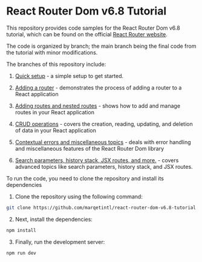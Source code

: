 # React Router Dom v6.8 Tutorial

This repository provides code samples for the React Router Dom v6.8 tutorial, which can be found on the official [React Router website](https://reactrouter.com/en/main/start/tutorial).

The code is organized by branch; the main branch being the final code from the tutorial with minor modifications.

The branches of this repository include:

1. [Quick setup](https://github.com/marqetintl/react-router-dom-v6.8-tutorial/tree/setup) - a simple setup to get started.

2. [Adding a router](https://github.com/marqetintl/react-router-dom-v6.8-tutorial/tree/1-adding-a-router) - demonstrates the process of adding a router to a React application

3. [Adding routes and nested routes](https://github.com/marqetintl/react-router-dom-v6.8-tutorial/tree/2-contact-routes) - shows how to add and manage routes in your React application

4. [CRUD operations](https://github.com/marqetintl/react-router-dom-v6.8-tutorial/tree/crud) - covers the creation, reading, updating, and deletion of data in your React application

5. [Contextual errors and miscellaneous topics](https://github.com/marqetintl/react-router-dom-v6.8-tutorial/tree/context-errors) - deals with error handling and miscellaneous features of the React Router Dom library

6. [Search parameters, history stack, JSX routes, and more.](https://github.com/marqetintl/react-router-dom-v6.8-tutorial/tree/get-params) - covers advanced topics like search parameters, history stack, and JSX routes.

To run the code, you need to clone the repository and install its dependencies

1. Clone the repository using the following command:

```bash
git clone https://github.com/marqetintl/react-router-dom-v6.8-tutorial react-tutorial && cd react-tutorial
```

2. Next, install the dependencies:

```bash
npm install
```

3. Finally, run the development server:

```bash
npm run dev
```
